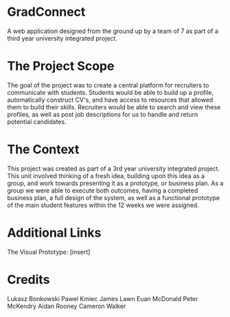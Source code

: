 # GradConnect
A web application designed from the ground up by a team of 7 as part of a third year university integrated project.

# The Project Scope
The goal of the project was to create a central platform for recruiters to communicate with students. Students would be able to build up a profile, automatically construct CV's, and have access to resources that allowed them to build their skills. Recruiters would be able to search and view these profiles, as well as post job descriptions for us to handle and return potential candidates.

# The Context
This project was created as part of a 3rd year university integrated project. This unit involved thinking of a fresh idea, building upon this idea as a group, and work towards presenting it as a prototype, or business plan. As a group we were able to execute both outcomes, having a completed business plan, a full design of the system, as well as a functional prototype of the main student features within the 12 weeks we were assigned.

# Additional Links
The Visual Prototype: [insert]

# Credits
Lukasz Bonkowski
Pawel Kmiec
James Lawn
Euan McDonald
Peter McKendry
Aidan Rooney
Cameron Walker
